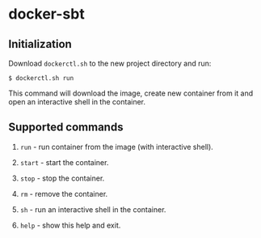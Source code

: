 docker-sbt
==========

## Initialization

Download `dockerctl.sh` to the new project directory and run:

```
$ dockerctl.sh run
```

This command will download the image, create new container from it and open an interactive shell in the container.

## Supported commands

1. `run` - run container from the image (with interactive shell).

1. `start` - start the container.

1. `stop` - stop the container.

1. `rm` - remove the container.

1. `sh` - run an interactive shell in the container.

1. `help` - show this help and exit.
